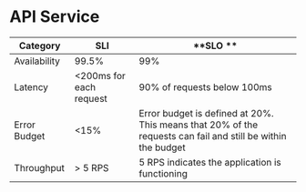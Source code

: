 # API Service

| **Category** | **SLI**                 | **SLO **                                                                                                     |
|--------------|-------------------------|--------------------------------------------------------------------------------------------------------------|
| Availability | 99.5%                   | 99%                                                                                                          |       
| Latency      | <200ms for each request | 90% of requests below 100ms                                                                                  |    
| Error Budget | <15%                    | Error budget is defined at 20%. This means that 20% of the requests can fail and still be within the budget  |     
| Throughput   | > 5 RPS                 | 5 RPS indicates the application is functioning                                                               |    
